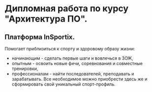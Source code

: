 # Дипломная работа по курсу "Архитектура ПО". 
## Платформа InSportix. 
Помогает приблизиться к спорту и здоровому образу жизни:
- начинающим - сделать первые шаги и вовлечься в ЗОЖ,
- опытным - освоить новые фичи, соревнования и совместные тренировки,
- профессионалам - найти последователей, преподавать и зарабатывать.
Все необходимое можно приобрести здесь же и сформировать свой уникальный спорт-профиль.


